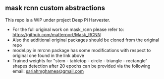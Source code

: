 ## mask rcnn custom abstractions

This repo is a WIP under project Deep Pi Harvester. 

* For the full original work on mask_rcnn please refer to: https://github.com/matterport/Mask_RCNN
* Also the additional original packages should be cloned from the original repo
* model.py in mrcnn package has some modifications with respect to original one found in the link above
* Trained weights for "stem - tabletop - circle - triangle - rectangle" shapes detection after 20 epochs can be provided via the following email: sariahmghames@gmail.com
